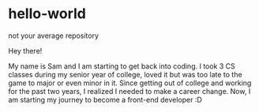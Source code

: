# hello-world
not your average repository

Hey there!

My name is Sam and I am starting to get back into coding. I took 3 CS classes during my senior year of college, loved it but was too late to the game to major or even minor in it. Since getting out of college and working for the past two years, I realized I needed to make a career change. Now, I am starting my journey to become a front-end developer :D
